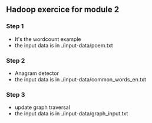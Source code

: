## Hadoop exercice for module 2

### Step 1

- It's the wordcount example
- the input data is in ./input-data/poem.txt

### Step 2

- Anagram detector
- the input data is in ./input-data/common_words_en.txt

### Step 3

- update graph traversal
- the input data is in ./input-data/graph_input.txt
